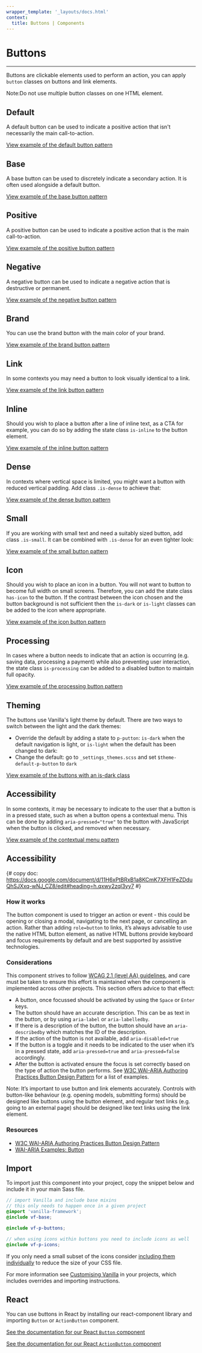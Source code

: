 ```yaml
---
wrapper_template: '_layouts/docs.html'
context:
  title: Buttons | Components
---
```


# Buttons

<hr>

Buttons are clickable elements used to perform an action, you can apply `button` classes on buttons and link elements.

<div class="p-notification--information">
  <p class="p-notification__content">
    <span class="p-notification__title">Note:</span>Do not use multiple button classes on one HTML element.
  </p>
</div>

## Default

A default button can be used to indicate a positive action that isn't necessarily the main call-to-action.

<div class="embedded-example"><a href="/docs/examples/patterns/buttons/default/" class="js-example">
View example of the default button pattern
</a></div>

## Base

A base button can be used to discretely indicate a secondary action. It is often used alongside a default button.

<div class="embedded-example"><a href="/docs/examples/patterns/buttons/base/" class="js-example">
View example of the base button pattern
</a></div>

## Positive

A positive button can be used to indicate a positive action that is the main call-to-action.

<div class="embedded-example"><a href="/docs/examples/patterns/buttons/positive/" class="js-example">
View example of the positive button pattern
</a></div>

## Negative

A negative button can be used to indicate a negative action that is destructive or permanent.

<div class="embedded-example"><a href="/docs/examples/patterns/buttons/negative/" class="js-example">
View example of the negative button pattern
</a></div>

## Brand

You can use the brand button with the main color of your brand.

<div class="embedded-example"><a href="/docs/examples/patterns/buttons/brand/" class="js-example">
View example of the brand button pattern
</a></div>

## Link

In some contexts you may need a button to look visually identical to a link.

<div class="embedded-example"><a href="/docs/examples/patterns/buttons/link/" class="js-example">
View example of the link button pattern
</a></div>

## Inline

Should you wish to place a button after a line of inline text, as a CTA for example, you can do so by adding the state class `is-inline` to the button element.

<div class="embedded-example"><a href="/docs/examples/patterns/buttons/inline/" class="js-example">
View example of the inline button pattern
</a></div>

## Dense

In contexts where vertical space is limited, you might want a button with reduced vertical padding. Add class `.is-dense` to achieve that:

<div class="embedded-example"><a href="/docs/examples/patterns/buttons/dense/" class="js-example">
View example of the dense button pattern
</a></div>

## Small

If you are working with small text and need a suitably sized button, add class `.is-small`. It can be combined with `.is-dense` for an even tighter look:

<div class="embedded-example"><a href="/docs/examples/patterns/buttons/small/" class="js-example">
View example of the small button pattern
</a></div>

## Icon

Should you wish to place an icon in a button. You will not want to button to become full width on small screens. Therefore, you can add the state class `has-icon` to the button. If the contrast between the icon chosen and the button background is not sufficient then the `is-dark` or `is-light` classes can be added to the icon where appropriate.

<div class="embedded-example"><a href="/docs/examples/patterns/buttons/icon/" class="js-example">
View example of the icon button pattern
</a></div>

## Processing

In cases where a button needs to indicate that an action is occurring (e.g. saving data, processing a payment) while also preventing user interaction, the state class `is-processing` can be added to a disabled button to maintain full opacity.

<div class="embedded-example"><a href="/docs/examples/patterns/buttons/processing/" class="js-example">
View example of the processing button pattern
</a></div>

## Theming

The buttons use Vanilla's light theme by default. There are two ways to switch between the light and the dark themes:

- Override the default by adding a state to `p-putton`: `is-dark` when the default navigation is light, or `is-light` when the default has been changed to dark:
- Change the default: go to `_settings_themes.scss` and set `$theme-default-p-button` to `dark`

<div class="embedded-example"><a href="/docs/examples/patterns/buttons/dark" class="js-example">
View example of the buttons with an is-dark class
</a></div>

## Accessibility

In some contexts, it may be necessary to indicate to the user that a button is in a pressed state, such as when a button opens a contextual menu. This can be done by adding `aria-pressed="true"` to the button with JavaScript when the button is clicked, and removed when necessary.

<div class="embedded-example"><a href="/docs/examples/patterns/buttons/pressed" class="js-example" data-height="270">
View example of the contextual menu pattern
</a></div>

## Accessibility

{# copy doc: https://docs.google.com/document/d/11H6xPtBRxB1a8KCmK7XFH1FeZDduQhSJXxq-wNJ_CZ8/edit#heading=h.qxwy2zql3yy7 #}

### How it works

The button component is used to trigger an action or event - this could be opening or closing a modal, navigating to the next page, or cancelling an action. Rather than adding `role=button` to links, it’s always advisable to use the native HTML button element, as native HTML buttons provide keyboard and focus requirements by default and are best supported by assistive technologies.

### Considerations

This component strives to follow [WCAG 2.1 (level AA) guidelines](https://www.w3.org/TR/WCAG21/), and care must be taken to ensure this effort is maintained when the component is implemented across other projects. This section offers advice to that effect:

- A button, once focussed should be activated by using the `Space` or `Enter` keys.
- The button should have an accurate description. This can be as text in the button, or by using `aria-label` or `aria-labelledby`.
- If there is a description of the button, the button should have an `aria-describedby` which matches the ID of the description.
- If the action of the button is not available, add `aria-disabled=true`
- If the button is a toggle and it needs to be indicated to the user when it’s in a pressed state, add `aria-pressed=true` and `aria-pressed=false` accordingly.
- After the button is activated ensure the focus is set correctly based on the type of action the button performs. See [W3C WAI-ARIA Authoring Practices Button Design Pattern](https://www.w3.org/TR/wai-aria-practices/#button) for a list of examples.

Note: It’s important to use button and link elements accurately. Controls with button-like behaviour (e.g. opening models, submitting forms) should be designed like buttons using the button element, and regular text links (e.g. going to an external page) should be designed like text links using the link element.

### Resources

- [W3C WAI-ARIA Authoring Practices Button Design Pattern](https://www.w3.org/TR/wai-aria-practices/#button)
- [WAI-ARIA Examples: Button](https://www.w3.org/TR/wai-aria-practices-1.1/examples/button/button.html)

## Import

To import just this component into your project, copy the snippet below and include it in your main Sass file.

```scss
// import Vanilla and include base mixins
// this only needs to happen once in a given project
@import 'vanilla-framework';
@include vf-base;

@include vf-p-buttons;

// when using icons within buttons you need to include icons as well
@include vf-p-icons;
```

If you only need a small subset of the icons consider [including them individually](/docs/patterns/icons/#import) to reduce the size of your CSS file.

For more information see [Customising Vanilla](/docs/customising-vanilla/) in your projects, which includes overrides and importing instructions.

## React

You can use buttons in React by installing our react-component library and importing `Button` or `ActionButton` component.

[See the documentation for our React `Button` component](https://canonical-web-and-design.github.io/react-components/?path=/docs/button--base#button)

[See the documentation for our React `ActionButton` component](https://canonical-web-and-design.github.io/react-components/?path=/docs/actionbutton--default-story#actionbutton)
